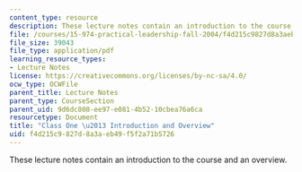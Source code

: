 ```yaml
---
content_type: resource
description: These lecture notes contain an introduction to the course and an overview.
file: /courses/15-974-practical-leadership-fall-2004/f4d215c9827d8a3aeb49f5f2a71b5726_class1.pdf
file_size: 39043
file_type: application/pdf
learning_resource_types:
- Lecture Notes
license: https://creativecommons.org/licenses/by-nc-sa/4.0/
ocw_type: OCWFile
parent_title: Lecture Notes
parent_type: CourseSection
parent_uid: 9d6dc808-ee97-e081-4b52-10cbea76a6ca
resourcetype: Document
title: "Class One \u2013 Introduction and Overview"
uid: f4d215c9-827d-8a3a-eb49-f5f2a71b5726
---
```

These lecture notes contain an introduction to the course and an overview.